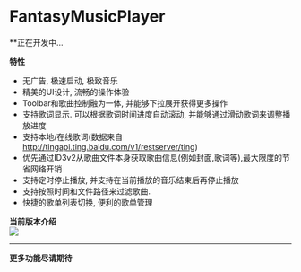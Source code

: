 # FantasyMusicPlayer

**正在开发中...

**特性**
- 无广告, 极速启动, 极致音乐
- 精美的UI设计, 流畅的操作体验
- Toolbar和歌曲控制融为一体, 并能够下拉展开获得更多操作
- 支持歌词显示. 可以根据歌词时间进度自动滚动, 并能够通过滑动歌词来调整播放进度
- 支持本地/在线歌词(数据来自 http://tingapi.ting.baidu.com/v1/restserver/ting)
- 优先通过ID3v2从歌曲文件本身获取歌曲信息(例如封面,歌词等),最大限度的节省网络开销
- 支持定时停止播放, 并支持在当前播放的音乐结束后再停止播放
- 支持按照时间和文件路径来过滤歌曲.
- 快捷的歌单列表切换, 便利的歌单管理

**当前版本介绍**<br/>
<img src="https://github.com/WosLovesLife/Fantasy/blob/master/screenshot/fantasyIntro.gif?raw=true"/>


---

**更多功能尽请期待**
